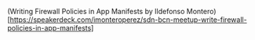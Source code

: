 (Writing Firewall Policies in App Manifests by Ildefonso Montero)[https://speakerdeck.com/imonteroperez/sdn-bcn-meetup-write-firewall-policies-in-app-manifests]
